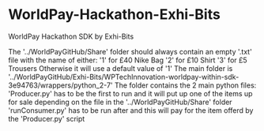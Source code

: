 # WorldPay-Hackathon-Exhi-Bits
WorldPay Hackathon SDK by Exhi-Bits

The '../WorldPayGitHub/Share' folder should always contain an empty '.txt' file with the name of either:
  '1' for £40 Nike Bag
  '2' for £10 Shirt
  '3' for £5 Trousers
  Otherwise it will use a default value of '1'
The main folder is '../WorldPayGitHub/Exhi-Bits/WPTechInnovation-worldpay-within-sdk-3e94763/wrappers/python_2-7'
The folder contains the 2 main python files:
'Producer.py' has to be the first to run and it will put up one of the items up for sale depending on the file in the '../WorldPayGitHub/Share' folder
'runConsumer.py' has to be run after and this will pay for the item offerd by the 'Producer.py' script
